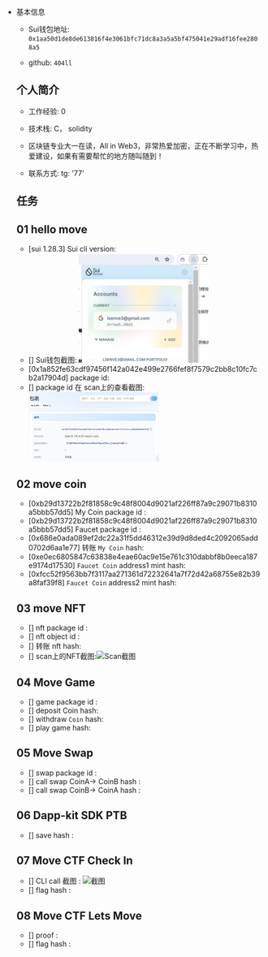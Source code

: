 - 基本信息

  - Sui钱包地址: `0x1aa50d1de8de613816f4e3061bfc71dc8a3a5a5bf475041e29adf16fee2808a5`

  - github: `404ll`

  ## 个人简介
  - 工作经验: 0
  - 技术栈: C， solidity

  

  - 区块链专业大一在读，All in Web3，非常热爱加密，正在不断学习中，热爱建设，如果有需要帮忙的地方随叫随到！
  - 联系方式: tg: '77'

  ## 任务

  ##   01 hello move  
  - [sui 1.28.3] Sui cli version:
  - [] Sui钱包截图: <img src="./images/钱包截图.png" alt="Sui钱包截图" style="zoom:25%;" />
  - [0x1a852fe63cdf97456f142a042e499e2766fef8f7579c2bb8c10fc7cb2a17904d] package id: 
  - [] package id 在 scan上的查看截图:<img src="./images/浏览器截图.png" alt="Scan截图" style="zoom:25%;" />

  ##   02 move coin
  - [0xb29d13722b2f81858c9c48f8004d9021af226ff87a9c29071b8310a5bbb57dd5] My Coin package id : 
  - [0xb29d13722b2f81858c9c48f8004d9021af226ff87a9c29071b8310a5bbb57dd5] Faucet package id : 
  - [0x686e0ada089ef2dc22a31f5dd46312e39d9d8ded4c2092065add0702d6aa1e77] 转账 `My Coin` hash:
  - [0xe0ec6805847c63838e4eae60ac9e15e761c310dabbf8b0eeca187e9174d17530] `Faucet Coin` address1 mint hash:
  - [0xfcc52f9563bb7f3117aa271361d72232641a7f72d42a68755e82b39a8faf39f8] `Faucet Coin` address2 mint hash:
  
  ##   03 move NFT
  - [] nft package id :
  - [] nft object id : 
  - [] 转账 nft  hash:
  - [] scan上的NFT截图:![Scan截图](./images/你的图片地址)
  
  ##   04 Move Game
  - [] game package id :
  - [] deposit Coin hash:
  - [] withdraw `Coin` hash:
  - [] play game hash:
  
  ##   05 Move Swap
  - [] swap package id :
  - [] call swap CoinA-> CoinB  hash :
  - [] call swap CoinB-> CoinA  hash :
  
  ##   06 Dapp-kit SDK PTB
  - [] save hash :
  
  ##   07 Move CTF Check In
  - [] CLI call 截图 : ![截图](./images/你的图片地址)
  - [] flag hash :
  
  ##   08 Move CTF Lets Move
  - [] proof : 
  - [] flag hash :
